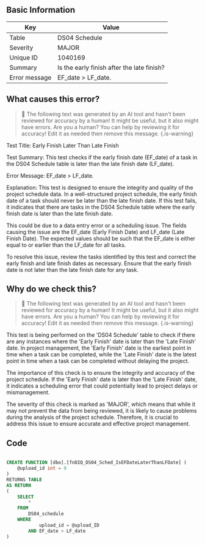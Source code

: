 ## Basic Information
| Key         | Value          |
|-------------|----------------|
| Table       | DS04 Schedule |
| Severity    | MAJOR |
| Unique ID   | 1040169   |
| Summary     | Is the early finish after the late finish? |
| Error message | EF_date > LF_date. |

## What causes this error?

> :robot: The following text was generated by an AI tool and hasn't been reviewed for accuracy by a human! It might be useful, but it also might have errors. Are you a human? You can help by reviewing it for accuracy! Edit it as needed then remove this message.
{.is-warning}

Test Title: Early Finish Later Than Late Finish

Test Summary: This test checks if the early finish date (EF_date) of a task in the DS04 Schedule table is later than the late finish date (LF_date). 

Error Message: EF_date > LF_date.

Explanation: This test is designed to ensure the integrity and quality of the project schedule data. In a well-structured project schedule, the early finish date of a task should never be later than the late finish date. If this test fails, it indicates that there are tasks in the DS04 Schedule table where the early finish date is later than the late finish date. 

This could be due to a data entry error or a scheduling issue. The fields causing the issue are the EF_date (Early Finish Date) and LF_date (Late Finish Date). The expected values should be such that the EF_date is either equal to or earlier than the LF_date for all tasks. 

To resolve this issue, review the tasks identified by this test and correct the early finish and late finish dates as necessary. Ensure that the early finish date is not later than the late finish date for any task.
## Why do we check this?

> :robot: The following text was generated by an AI tool and hasn't been reviewed for accuracy by a human! It might be useful, but it also might have errors. Are you a human? You can help by reviewing it for accuracy! Edit it as needed then remove this message.
{.is-warning}

This test is being performed on the 'DS04 Schedule' table to check if there are any instances where the 'Early Finish' date is later than the 'Late Finish' date. In project management, the 'Early Finish' date is the earliest point in time when a task can be completed, while the 'Late Finish' date is the latest point in time when a task can be completed without delaying the project. 

The importance of this check is to ensure the integrity and accuracy of the project schedule. If the 'Early Finish' date is later than the 'Late Finish' date, it indicates a scheduling error that could potentially lead to project delays or mismanagement. 

The severity of this check is marked as 'MAJOR', which means that while it may not prevent the data from being reviewed, it is likely to cause problems during the analysis of the project schedule. Therefore, it is crucial to address this issue to ensure accurate and effective project management.
## Code

```sql

CREATE FUNCTION [dbo].[fnDIQ_DS04_Sched_IsEFDateLaterThanLFDate] (
	@upload_id int = 0
)
RETURNS TABLE
AS RETURN
(
	SELECT
		*
	FROM
		DS04_schedule
	WHERE
			upload_id = @upload_ID
		AND EF_date > LF_date
)
```
